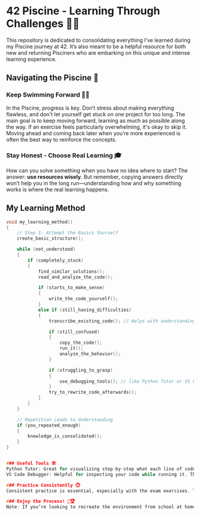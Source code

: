 # 42 Piscine - Learning Through Challenges 🏊‍♀️

This repository is dedicated to consolidating everything I’ve learned during my Piscine journey at 42. It’s also meant to be a helpful resource for both new and returning Pisciners who are embarking on this unique and intense learning experience.

## Navigating the Piscine 🚧

### Keep Swimming Forward 🏊‍♂️
In the Piscine, progress is key. Don’t stress about making everything flawless, and don't let yourself get stuck on one project for too long. The main goal is to keep moving forward, learning as much as possible along the way. If an exercise feels particularly overwhelming, it's okay to skip it. Moving ahead and coming back later when you’re more experienced is often the best way to reinforce the concepts.

### Stay Honest - Choose Real Learning 🎓
How can you solve something when you have no idea where to start? The answer: **use resources wisely**. But remember, copying answers directly won’t help you in the long run—understanding how and why something works is where the real learning happens.

## My Learning Method

```c
void my_learning_method()
{
    // Step 1: Attempt the Basics Yourself
    create_basic_structure();

    while (not_understood)
    {
        if (completely_stuck)
        {
            find_similar_solutions();
            read_and_analyze_the_code();

            if (starts_to_make_sense)
            {
                write_the_code_yourself();
            }
            else if (still_having_difficulties)
            {
                transcribe_existing_code(); // Helps with understanding concepts

                if (still_confused)
                {
                    copy_the_code();
                    run_it();
                    analyze_the_behavior();
                }

                if (struggling_to_grasp)
                {
                    use_debugging_tools(); // like Python Tutor or VS Code Debugger
                }
                try_to_rewrite_code_afterwards();
            }
        }
    }

    // Repetition Leads to Understanding
    if (you_repeated_enough)
    {
        knowledge_is_consolidated();
    }
}


### Useful Tools 🛠️
Python Tutor: Great for visualizing step-by-step what each line of code does.
VS Code Debugger: Helpful for inspecting your code while running it. The debugging tool helps you understand how the program flows and identify issues effectively.

### Practice Consistently ⏱️
Consistent practice is essential, especially with the exam exercises. Try dedicating some time each week to solving these. Practicing often is the best way to strengthen your skills. The Piscine exam isn't just a test—it's an opportunity to gauge how far you've come. Here is a link to practice exercises.

### Enjoy the Process! 🌊🏆
Note: If you’re looking to recreate the environment from school at home, consider using a Linux-based system. This will help ensure you’re accustomed to the same tools and commands used during the Piscine. Here is a link with instructions on how to install Linux on a Windows machine.

